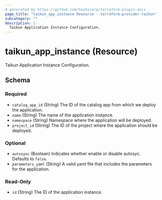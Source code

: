 ```yaml
---
# generated by https://github.com/hashicorp/terraform-plugin-docs
page_title: "taikun_app_instance Resource - terraform-provider-taikun"
subcategory: ""
description: |-
  Taikun Application Instance Configuration.
---
```


# taikun_app_instance (Resource)

Taikun Application Instance Configuration.



<!-- schema generated by tfplugindocs -->
## Schema

### Required

- `catalog_app_id` (String) The ID of the catalog app from which we deploy the application.
- `name` (String) The name of the application instance.
- `namespace` (String) Namespace where the application will be deployed.
- `project_id` (String) The ID of the project where the application should be deployed.

### Optional

- `autosync` (Boolean) Indicates whether enable or disable autosyc. Defaults to `false`.
- `parameters_yaml` (String) A valid yaml file that includes the parameters for the application.

### Read-Only

- `id` (String) The ID of the application instance.
